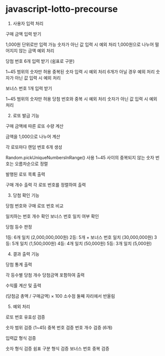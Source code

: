 # javascript-lotto-precourse

1. 사용자 입력 처리

구매 금액 입력 받기

1,000원 단위로만 입력 가능
숫자가 아닌 값 입력 시 예외 처리
1,000원으로 나누어 떨어지지 않는 금액 예외 처리

당첨 번호 6개 입력 받기 (쉼표로 구분)

1~45 범위의 숫자만 허용
중복된 숫자 입력 시 예외 처리
6개가 아닐 경우 예외 처리
숫자가 아닌 값 입력 시 예외 처리

보너스 번호 1개 입력 받기

1~45 범위의 숫자만 허용
당첨 번호와 중복 시 예외 처리
숫자가 아닌 값 입력 시 예외 처리

2. 로또 발급 기능

구매 금액에 따른 로또 수량 계산

금액을 1,000으로 나누어 계산

각 로또마다 랜덤 번호 6개 생성

Random.pickUniqueNumbersInRange() 사용
1~45 사이의 중복되지 않는 숫자
번호는 오름차순으로 정렬

발행된 로또 목록 출력

구매 개수 출력
각 로또 번호를 정렬하여 출력

3. 당첨 확인 기능

당첨 번호와 구매 로또 번호 비교

일치하는 번호 개수 확인
보너스 번호 일치 여부 확인

당첨 등수 판정

1등: 6개 일치 (2,000,000,000원)
2등: 5개 + 보너스 번호 일치 (30,000,000원)
3등: 5개 일치 (1,500,000원)
4등: 4개 일치 (50,000원)
5등: 3개 일치 (5,000원)

4. 결과 출력 기능

당첨 통계 출력

각 등수별 당첨 개수
당첨금액 포함하여 출력

수익률 계산 및 출력

(당첨금 총액 / 구매금액) × 100
소수점 둘째 자리에서 반올림

5. 예외 처리

로또 번호 유효성 검증

숫자 범위 검증 (1~45)
중복 번호 검증
번호 개수 검증 (6개)

입력값 형식 검증

숫자 형식 검증
쉼표 구분 형식 검증
보너스 번호 중복 검증
